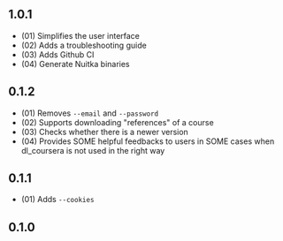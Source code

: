 ## 1.0.1

* (01) Simplifies the user interface
* (02) Adds a troubleshooting guide
* (03) Adds Github CI
* (04) Generate Nuitka binaries

## 0.1.2

* (01) Removes `--email` and `--password`
* (02) Supports downloading "references" of a course
* (03) Checks whether there is a newer version
* (04) Provides SOME helpful feedbacks to users in SOME cases when dl_coursera is not used in the right way

## 0.1.1

* (01) Adds `--cookies`

## 0.1.0

